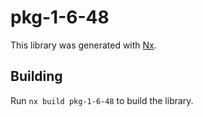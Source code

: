 # pkg-1-6-48

This library was generated with [Nx](https://nx.dev).

## Building

Run `nx build pkg-1-6-48` to build the library.
